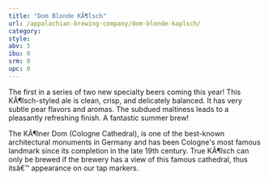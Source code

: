 ```yaml
---
title: "Dom Blonde KÃ¶lsch"
url: /appalachian-brewing-company/dom-blonde-kaplsch/
category: 
style: 
abv: 5
ibu: 0
srm: 0
upc: 0
---
```

The first in a series of two new specialty beers coming this year! This KÃ¶lsch-styled ale is clean, crisp, and delicately balanced. It has very subtle pear flavors and aromas. The subdued maltiness leads to a pleasantly refreshing finish. A fantastic summer brew!

The KÃ¶lner Dom (Cologne Cathedral), is one of the best-known architectural monuments in Germany and has been Cologne's most famous landmark since its completion in the late 19th century. True KÃ¶lsch can only be brewed if the brewery has a view of this famous cathedral, thus itsâ€™ appearance on our tap markers.

